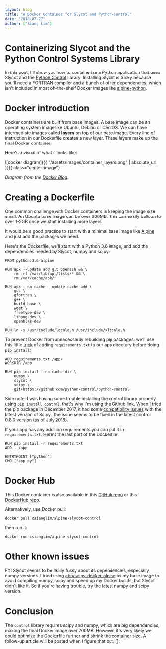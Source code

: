 ```yaml
---
layout: blog
title: "A Docker Container for Slycot and Python-control"
date: "2018-07-27"
author: ["Siang Lim"]
---
```


# Containerizing Slycot and the Python Control Systems Library
In this post, I'll show you how to containerize a Python application that uses Slycot and the [Python Control](https://github.com/python-control/python-control) library. Installing Slycot is tricky because you'll need a FORTRAN compiler and a bunch of other dependencies, which isn't included in most off-the-shelf Docker images like [alpine-python](https://github.com/jfloff/alpine-python).

# Docker introduction
Docker containers are built from base images. A base image can be an operating system image like Ubuntu, Debian or CentOS. We can have intermediate images called **layers** on top of our base image. Every line of instruction in our Dockerfile creates a new layer. These layers make up the final Docker container.

Here's a visual of what it looks like:

![docker diagram]({{ "/assets/images/container_layers.png" | absolute_url }}){:class="center-image"}

*Diagram from the [Docker Blog](https://blog.docker.com/2015/10/docker-basics-webinar-qa/).*

# Creating a Dockerfile
One common challenge with Docker containers is keeping the image size small. An Ubuntu base image can be over 600MB. This can easily balloon to over 1-2GB once we start installing more layers.

It would be a good practice to start with a minimal base image like [Alpine](https://github.com/gliderlabs/docker-alpine) and just add the packages we need.

Here's the Dockerfile, we'll start with a Python 3.6 image, and add the dependencies needed by Slycot, numpy and scipy:

```
FROM python:3.6-alpine

RUN apk --update add git openssh && \
    rm -rf /var/lib/apt/lists/* && \
    rm /var/cache/apk/*

RUN apk --no-cache --update-cache add \
	gcc \
	gfortran \
	g++ \
	build-base \
	wget \
	freetype-dev \
	libpng-dev \
	openblas-dev

RUN ln -s /usr/include/locale.h /usr/include/xlocale.h
```

To prevent Docker from unnecessarily rebuilding pip packages, we'll use this little [trick](https://www.aptible.com/documentation/enclave/tutorials/faq/dockerfile-caching/pip-dockerfile-caching.html) of adding `requirements.txt` to our app directory before doing `pip install`:

```
ADD requirements.txt /app/
WORKDIR /app

RUN pip install --no-cache-dir \
	numpy \
	slycot \
	scipy \
	git+https://github.com/python-control/python-control
```

Side note: I was having some trouble installing the control library properly using `pip install control`, that's why I'm using the Github link. When I tried the pip package in December 2017, it had some [compatibility issues](https://github.com/python-control/python-control/pull/170) with the latest version of Scipy. The issue seems to be fixed in the latest control 0.8.0 version (as of July 2018).

If your app has any addition requirements you can put it in `requirements.txt`. Here's the last part of the Dockerfile:

```
RUN pip install -r requirements.txt
ADD . /app

ENTRYPOINT ["python"]
CMD ["app.py"]
```

# Docker Hub
This Docker container is also available in this [GitHub repo](https://github.com/csianglim/alpine-slycot-control) or this [DockerHub repo](https://hub.docker.com/r/csianglim/alpine-slycot-control/).

Alternatively, use Docker pull:

```
docker pull csianglim/alpine-slycot-control
```

then run it:

```
docker run csianglim/alpine-slycot-control
```


# Other known issues
FYI Slycot seems to be really fussy about its dependencies, especially numpy versions. I tried using [abn/scipy-docker-alpine](https://github.com/abn/scipy-docker-alpine) as my base image to avoid compiling numpy, scipy and speed up my Docker builds, but Slycot didn't like it. So if you're having trouble, try the latest numpy and scipy version.

# Conclusion
The `control` library requires scipy and numpy, which are big dependencies, making the final Docker image over 700MB. However, it's very likely we could optimize the Dockerfile further and shrink the container size. A follow-up article will be posted when I figure that out.
[]: 
